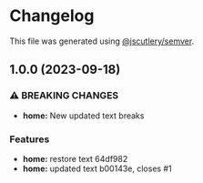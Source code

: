 # Changelog

This file was generated using [@jscutlery/semver](https://github.com/jscutlery/semver).

## 1.0.0 (2023-09-18)


### ⚠ BREAKING CHANGES

* **home:** New updated text breaks

### Features

* **home:** restore text 64df982
* **home:** updated text b00143e, closes #1
